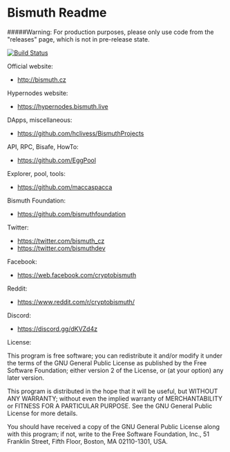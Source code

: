 Bismuth Readme
=======
#####Warning: For production purposes, please only use code from the "releases" page, which is not in pre-release state.

[![Build Status](https://travis-ci.org/hclivess/Bismuth.svg?branch=master)](https://travis-ci.org/hclivess/Bismuth)

Official website:
* http://bismuth.cz

Hypernodes website:
* https://hypernodes.bismuth.live

DApps, miscellaneous: 
* https://github.com/hclivess/BismuthProjects

API, RPC, Bisafe, HowTo: 
* https://github.com/EggPool

Explorer, pool, tools: 
* https://github.com/maccaspacca

Bismuth Foundation: 
* https://github.com/bismuthfoundation


Twitter:
* https://twitter.com/bismuth_cz
* https://twitter.com/bismuthdev

Facebook:
* https://web.facebook.com/cryptobismuth

Reddit:
* https://www.reddit.com/r/cryptobismuth/

Discord:
* https://discord.gg/dKVZd4z

License:

This program is free software; you can redistribute it and/or
modify it under the terms of the GNU General Public License
as published by the Free Software Foundation; either version 2
of the License, or (at your option) any later version.

This program is distributed in the hope that it will be useful,
but WITHOUT ANY WARRANTY; without even the implied warranty of
MERCHANTABILITY or FITNESS FOR A PARTICULAR PURPOSE.  See the
GNU General Public License for more details.

You should have received a copy of the GNU General Public License
along with this program; if not, write to the Free Software
Foundation, Inc., 51 Franklin Street, Fifth Floor, Boston, MA  02110-1301, USA.
